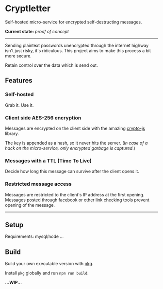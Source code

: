 # Cryptletter

Self-hosted micro-service for encrypted self-destructing messages.

**Current state:** *proof of concept*

---

Sending plaintext passwords unencrypted through the internet highway isn't just risky, it's ridiculous.
This project aims to make this process a bit more secure.

Retain control over the data which is send out.

## Features

### Self-hosted

Grab it. Use it.

### Client side AES-256 encryption

Messages are encrypted on the client side with the amazing [crypto-js](https://www.npmjs.com/package/crypto-js) library.

The key is appended as a hash, so it never hits the server. (*In case of a hack on the micro-service, only encrypted garbage is captured*.)

### Messages with a TTL (Time To Live)

Decide how long this message can survive after the client opens it.

### Restricted message access

Messages are restricted to the client's IP address at the first opening. Messages posted through facebook or other link checking tools prevent opening of the message.

---

## Setup

Requirements: mysql/node
...

## Build

Build your own executable version with [pkg](https://www.npmjs.com/package/pkg).

Install `pkg` globally and run `npm run build`.

**...WIP...**
